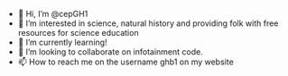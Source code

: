 - 👋 Hi, I’m @cepGH1
- 👀 I’m interested in science, natural history and providing folk with free resources for science education
- 🌱 I’m currently learning!
- 💞️ I’m looking to collaborate on infotainment code.
- 📫 How to reach me on the username ghb1 on my website

<!---
cepGH1/cepGH1 is a ✨ special ✨ repository because its `README.md` (this file) appears on your GitHub profile.
You can click the Preview link to take a look at your changes.
--->
